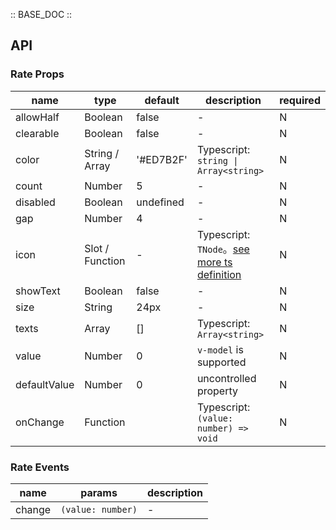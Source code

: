 :: BASE_DOC ::

## API

### Rate Props

name | type | default | description | required
-- | -- | -- | -- | --
allowHalf | Boolean | false | \- | N
clearable | Boolean | false | \- | N
color | String / Array | '#ED7B2F' | Typescript: `string \| Array<string>` | N
count | Number | 5 | \- | N
disabled | Boolean | undefined | \- | N
gap | Number | 4 | \- | N
icon | Slot / Function | - | Typescript: `TNode`。[see more ts definition](https://github.com/Tencent/tdesign-vue/blob/develop/src/common.ts) | N
showText | Boolean | false | \- | N
size | String | 24px | \- | N
texts | Array | [] | Typescript: `Array<string>` | N
value | Number | 0 | `v-model` is supported | N
defaultValue | Number | 0 | uncontrolled property | N
onChange | Function |  | Typescript: `(value: number) => void`<br/> | N

### Rate Events

name | params | description
-- | -- | --
change | `(value: number)` | \-
